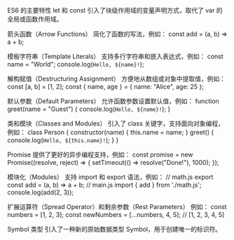 ES6 的主要特性
let 和 const
引入了块级作用域的变量声明方式，取代了 var 的全局或函数作用域。

箭头函数（Arrow Functions）
简化了函数的写法，例如：
const add = (a, b) => a + b;

模板字符串（Template Literals）
支持多行字符串和嵌入表达式，例如：
const name = "World";
console.log(`Hello, ${name}!`);


解构赋值（Destructuring Assignment）
方便地从数组或对象中提取值，例如：
const [a, b] = [1, 2];
const { name, age } = { name: "Alice", age: 25 };

默认参数（Default Parameters）
允许函数参数设置默认值，例如：
function greet(name = "Guest") {
    console.log(`Hello, ${name}!`);
}

类和模块（Classes and Modules）
引入了 class 关键字，支持面向对象编程，例如：
class Person {
    constructor(name) {
        this.name = name;
    }
    greet() {
        console.log(`Hello, ${this.name}!`);
    }
}

Promise
提供了更好的异步编程支持，例如：
const promise = new Promise((resolve, reject) => {
    setTimeout(() => resolve("Done!"), 1000);
});

模块化（Modules）
支持 import 和 export 语法，例如：
// math.js
export const add = (a, b) => a + b;
// main.js
import { add } from './math.js';
console.log(add(2, 3));

扩展运算符（Spread Operator）和剩余参数（Rest Parameters）
例如：
const numbers = [1, 2, 3];
const newNumbers = [...numbers, 4, 5]; // [1, 2, 3, 4, 5]

Symbol 类型
引入了一种新的原始数据类型 Symbol，用于创建唯一的标识符。
